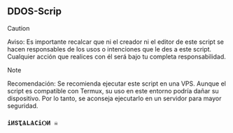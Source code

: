 ## DDOS-Scrip

> [!CAUTION]
> Aviso:
Es importante recalcar que ni el creador ni el editor de este script se hacen responsables de los usos o intenciones que le des a este script.
Cualquier acción que realices con él será bajo tu completa responsabilidad.


> [!NOTE]  
> Recomendación:
Se recomienda ejecutar este script en una VPS. Aunque el script es compatible con Termux, su uso en este entorno podría dañar su dispositivo. Por lo tanto, se aconseja ejecutarlo en un servidor para mayor seguridad.


### `іИՏҬѦLѦСіѺИ ☠️`
